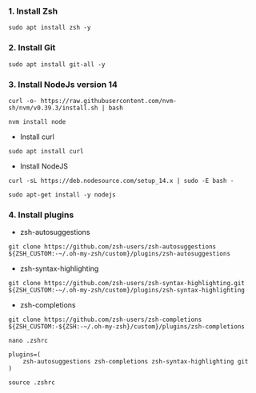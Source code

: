 ### 1. Install Zsh
```
sudo apt install zsh -y
```
### 2. Install Git
```
sudo apt install git-all -y
```
### 3. Install NodeJs version 14
```
curl -o- https://raw.githubusercontent.com/nvm-sh/nvm/v0.39.3/install.sh | bash
```

```
nvm install node
```
- Install curl
```
sudo apt install curl
```
- Install NodeJS
```
curl -sL https://deb.nodesource.com/setup_14.x | sudo -E bash -
```
```
sudo apt-get install -y nodejs
```
### 4. Install plugins

- zsh-autosuggestions

```
git clone https://github.com/zsh-users/zsh-autosuggestions ${ZSH_CUSTOM:-~/.oh-my-zsh/custom}/plugins/zsh-autosuggestions
```

- zsh-syntax-highlighting

```
git clone https://github.com/zsh-users/zsh-syntax-highlighting.git ${ZSH_CUSTOM:-~/.oh-my-zsh/custom}/plugins/zsh-syntax-highlighting
```

- zsh-completions

```
git clone https://github.com/zsh-users/zsh-completions ${ZSH_CUSTOM:-${ZSH:-~/.oh-my-zsh}/custom}/plugins/zsh-completions
```

```
nano .zshrc
```

```
plugins=(
    zsh-autosuggestions zsh-completions zsh-syntax-highlighting git
)
```

```
source .zshrc
```
